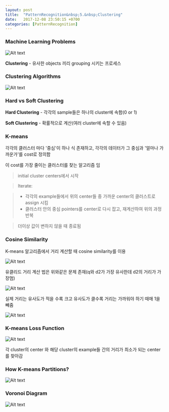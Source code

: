 ```yaml
---
layout: post
title:  "PatternRecognition&nbsp;5.&nbsp;Clustering"
date:   2017-12-08 23:50:15 +0700
categories: [PatternRecognition]
---
```


### Machine Learning Problems

![Alt text](http://leesangwon0114.github.io/static/img/PR/5.1.png)

**Clustering** - 유사한 objects 끼리 grouping 시키는 프로세스

### Clustering Algorithms

![Alt text](http://leesangwon0114.github.io/static/img/PR/5.2.png)

### Hard vs Soft Clustering

**Hard Clustering** - 각각의 sample들은 하나의 cluster에 속함(0 or 1)

**Soft Clustering** - 확률적으로 계산(여러 cluster에 속할 수 있음)

### K-means

각각의 클러스터 마다 '중심'이 하나 식 존재하고, 각각의 데이터가 그 중심과 '얼마나 가까운가'를 cost로 정의함

이 cost를 가장 줄이는 클러스터를 찾는 알고리즘 임

> initial cluster centers에서 시작

> Iterate:

> - 각각의 example들에서 위의 center들 중 가까운 center의 클러스트로 assign 시킴
> - 클러스터 안의 중심 pointers를 center로 다시 잡고, 재계산하여 위의 과정 반복

>더이상 값이 변하지 않을 때 종료됨

### Cosine Similarity

K-means 알고리즘에서 거리 계산할 때 cosine similarity를 이용

![Alt text](http://leesangwon0114.github.io/static/img/PR/5.3.png)

유클리드 거리 계산 법은 위와같은 문제 존재(q와 d2가 가장 유사한데 d2의 거리가 가장멈)

![Alt text](http://leesangwon0114.github.io/static/img/PR/5.4.png)

실제 거리는 유사도가 적을 수록 크고 유사도가 클수록 거리는 가까워야 하기 때매 1을 빼줌

![Alt text](http://leesangwon0114.github.io/static/img/PR/5.5.png)

### K-means Loss Function

![Alt text](http://leesangwon0114.github.io/static/img/PR/5.6.png)

각 cluster의 center 와 해당 cluster의 example들 간의 거리가 최소가 되는 center를 찾아감

### How K-means Partitions?
![Alt text](http://leesangwon0114.github.io/static/img/PR/5.7.png)

### Voronoi Diagram
![Alt text](http://leesangwon0114.github.io/static/img/PR/5.8.png)
